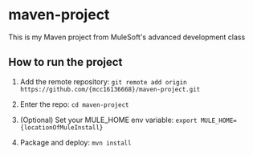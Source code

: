 # maven-project

This is my Maven project from MuleSoft's advanced development class

## How to run the project

1. Add the remote repository: `git remote add origin https://github.com/{mcc16136668}/maven-project.git`

1. Enter the repo: `cd maven-project`

1. (Optional) Set your MULE_HOME env variable: `export MULE_HOME={locationOfMuleInstall}`

1. Package and deploy: `mvn install`